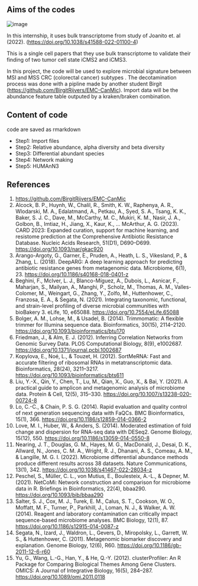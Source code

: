 
## Aims of the codes

![image](https://github.com/user-attachments/assets/c1f3e352-8d80-4d5f-b2cd-b3eba4a4050d)

In this internship, it uses bulk transcriptome from study of Joanito et. al (2022). (https://doi.org/10.1038/s41588-022-01100-4)

This is a single cell papers that they use bulk transcriptome to validate their finding of two tumor cell state iCMS2 and iCMS3. 

In this project, the code will be used to explore microbial signature between MSI and MSS CRC (colorectal cancer) subtypes .
The decotamination process was done with a pipline made by another student Birgit (https://github.com/BirgitRijvers/EMC-CanMic). Import data will be the abundance feature table outputed by a kraken/braken combination.

## Content of code
code are saved as rmarkdown
- Step1: Import files
- Step2: Relative abundance, alpha diversity and beta diversity
- Step3: Differential abundant species
- Step4: Network making
- Step5: HUMAnN3

## References
1. https://github.com/BirgitRijvers/EMC-CanMic
2. Alcock, B. P., Huynh, W., Chalil, R., Smith, K. W., Raphenya, A. R., Wlodarski, M. A., Edalatmand, A., Petkau, A., Syed, S. A., Tsang, K. K., Baker, S. J. C., Dave, M., McCarthy, M. C., Mukiri, K. M., Nasir, J. A., Golbon, B., Imtiaz, H., Jiang, X., Kaur, K., … McArthur, A. G. (2023). CARD 2023: Expanded curation, support for machine learning, and resistome prediction at the Comprehensive Antibiotic Resistance Database. Nucleic Acids Research, 51(D1), D690–D699. https://doi.org/10.1093/nar/gkac920
3. Arango-Argoty, G., Garner, E., Pruden, A., Heath, L. S., Vikesland, P., & Zhang, L. (2018). DeepARG: A deep learning approach for predicting antibiotic resistance genes from metagenomic data. Microbiome, 6(1), 23. https://doi.org/10.1186/s40168-018-0401-z
4. Beghini, F., McIver, L. J., Blanco-Míguez, A., Dubois, L., Asnicar, F., Maharjan, S., Mailyan, A., Manghi, P., Scholz, M., Thomas, A. M., Valles-Colomer, M., Weingart, G., Zhang, Y., Zolfo, M., Huttenhower, C., Franzosa, E. A., & Segata, N. (2021). Integrating taxonomic, functional, and strain-level profiling of diverse microbial communities with bioBakery 3. eLife, 10, e65088. https://doi.org/10.7554/eLife.65088
5. Bolger, A. M., Lohse, M., & Usadel, B. (2014). Trimmomatic: A flexible trimmer for Illumina sequence data. Bioinformatics, 30(15), 2114–2120. https://doi.org/10.1093/bioinformatics/btu170
6. Friedman, J., & Alm, E. J. (2012). Inferring Correlation Networks from Genomic Survey Data. PLOS Computational Biology, 8(9), e1002687. https://doi.org/10.1371/journal.pcbi.1002687
7. Kopylova, E., Noé, L., & Touzet, H. (2012). SortMeRNA: Fast and accurate filtering of ribosomal RNAs in metatranscriptomic data. Bioinformatics, 28(24), 3211–3217. https://doi.org/10.1093/bioinformatics/bts611
8. Liu, Y.-X., Qin, Y., Chen, T., Lu, M., Qian, X., Guo, X., & Bai, Y. (2021). A practical guide to amplicon and metagenomic analysis of microbiome data. Protein & Cell, 12(5), 315–330. https://doi.org/10.1007/s13238-020-00724-8
9. Lo, C.-C., & Chain, P. S. G. (2014). Rapid evaluation and quality control of next generation sequencing data with FaQCs. BMC Bioinformatics, 15(1), 366. https://doi.org/10.1186/s12859-014-0366-2
10. Love, M. I., Huber, W., & Anders, S. (2014). Moderated estimation of fold change and dispersion for RNA-seq data with DESeq2. Genome Biology, 15(12), 550. https://doi.org/10.1186/s13059-014-0550-8
11. Nearing, J. T., Douglas, G. M., Hayes, M. G., MacDonald, J., Desai, D. K., Allward, N., Jones, C. M. A., Wright, R. J., Dhanani, A. S., Comeau, A. M., & Langille, M. G. I. (2022). Microbiome differential abundance methods produce different results across 38 datasets. Nature Communications, 13(1), 342. https://doi.org/10.1038/s41467-022-28034-z
12. Peschel, S., Müller, C. L., von Mutius, E., Boulesteix, A.-L., & Depner, M. (2021). NetCoMi: Network construction and comparison for microbiome data in R. Briefings in Bioinformatics, 22(4), bbaa290. https://doi.org/10.1093/bib/bbaa290
13. Salter, S. J., Cox, M. J., Turek, E. M., Calus, S. T., Cookson, W. O., Moffatt, M. F., Turner, P., Parkhill, J., Loman, N. J., & Walker, A. W. (2014). Reagent and laboratory contamination can critically impact sequence-based microbiome analyses. BMC Biology, 12(1), 87. https://doi.org/10.1186/s12915-014-0087-z
14. Segata, N., Izard, J., Waldron, L., Gevers, D., Miropolsky, L., Garrett, W. S., & Huttenhower, C. (2011). Metagenomic biomarker discovery and explanation. Genome Biology, 12(6), R60. https://doi.org/10.1186/gb-2011-12-6-r60
15. Yu, G., Wang, L.-G., Han, Y., & He, Q.-Y. (2012). clusterProfiler: An R Package for Comparing Biological Themes Among Gene Clusters. OMICS: A Journal of Integrative Biology, 16(5), 284–287. https://doi.org/10.1089/omi.2011.0118


